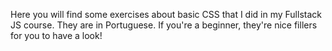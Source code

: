 Here you will find some exercises about basic CSS that I did in my Fullstack JS course.
They are in Portuguese.
If you're a beginner, they're nice fillers for you to have a look!
